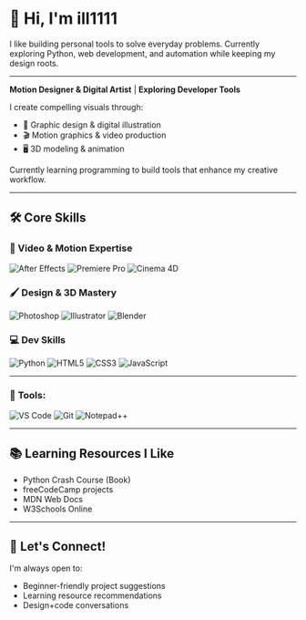 # 👋 Hi, I'm ill1111

I like building personal tools to solve everyday problems. Currently exploring Python, web development, and automation while keeping my design roots.

---

**Motion Designer & Digital Artist** | **Exploring Developer Tools**

I create compelling visuals through:
- 🎨 Graphic design & digital illustration
- 🎬 Motion graphics & video production
- 🖥️ 3D modeling & animation

Currently learning programming to build tools that enhance my creative workflow.

---

## 🛠 Core Skills

### 🎥 Video & Motion Expertise
![After Effects](https://img.shields.io/badge/After_Effects-9999FF?style=flat&logo=adobeaftereffects&logoColor=white)
![Premiere Pro](https://img.shields.io/badge/Premiere_Pro-9999FF?style=flat&logo=adobepremierepro&logoColor=white)
![Cinema 4D](https://img.shields.io/badge/Cinema_4D-011A6B?style=flat&logo=cinema4d&logoColor=white)

### 🖌️ Design & 3D Mastery
![Photoshop](https://img.shields.io/badge/Photoshop-31A8FF?style=flat&logo=adobephotoshop&logoColor=white)
![Illustrator](https://img.shields.io/badge/Illustrator-FF9A00?style=flat&logo=adobeillustrator&logoColor=white)
![Blender](https://img.shields.io/badge/Blender-F5792A?style=flat&logo=blender&logoColor=white)

### 💻 Dev Skills
![Python](https://img.shields.io/badge/Python-3776AB?style=flat&logo=python&logoColor=white)
![HTML5](https://img.shields.io/badge/HTML5-E34F26?style=flat&logo=html5&logoColor=white)
![CSS3](https://img.shields.io/badge/CSS3-1572B6?style=flat&logo=css3&logoColor=white)
![JavaScript](https://img.shields.io/badge/JavaScript-F7DF1E?style=flat&logo=javascript&logoColor=black)

---

### 🔧 **Tools:**
![VS Code](https://img.shields.io/badge/VSCode-007ACC?style=flat&logo=visualstudiocode&logoColor=white)
![Git](https://img.shields.io/badge/Git-F05032?style=flat&logo=git&logoColor=white)
![Notepad++](https://img.shields.io/badge/Notepad++-90E59A.svg?style=flat&logo=notepad%2B%2B&logoColor=black)

---

## 📚 Learning Resources I Like

- Python Crash Course (Book)
- freeCodeCamp projects
- MDN Web Docs
- W3Schools Online

---

## 💬 Let's Connect!

I'm always open to:
- Beginner-friendly project suggestions
- Learning resource recommendations
- Design+code conversations
